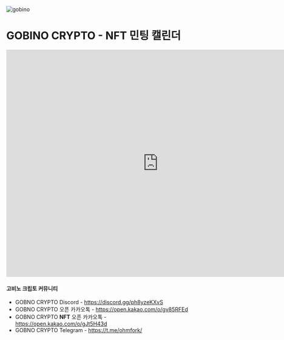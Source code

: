 ![gobino](https://user-images.githubusercontent.com/105033962/167066943-26d6232c-c573-4dbf-9b97-1f9574652013.png) 
# GOBINO CRYPTO - NFT 민팅 캘린더

<iframe src="https://calendar.google.com/calendar/embed?height=600&wkst=1&bgcolor=%2314539a&ctz=Asia%2FSeoul&showCalendars=1&showTz=1&showPrint=0&showNav=1&showTitle=0&showTabs=0&showDate=1&src=dDVnMTJpM2twcDkzcmZtNzlqZDY0Z29qMmdAZ3JvdXAuY2FsZW5kYXIuZ29vZ2xlLmNvbQ&color=%234285F4" style="border-width:0" width="800" height="600" frameborder="0" scrolling="no"></iframe>

#### 고비노 크립토 커뮤니티

- GOBNO CRYPTO Discord - https://discord.gg/ph8yzeKXvS
- GOBNO CRYPTO 오픈 카카오톡 - https://open.kakao.com/o/gv85RFEd
- GOBNO CRYPTO **NFT** 오픈 카카오톡 - https://open.kakao.com/o/gJt5H43d
- GOBNO CRYPTO Telegram - https://t.me/ohmfork/
